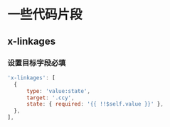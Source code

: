 # 一些代码片段

## x-linkages

### 设置目标字段必填
```javascript
'x-linkages': [
  {
      type: 'value:state',
      target: '.ccy',
      state: { required: '{{ !!$self.value }}' },
  },
],
```